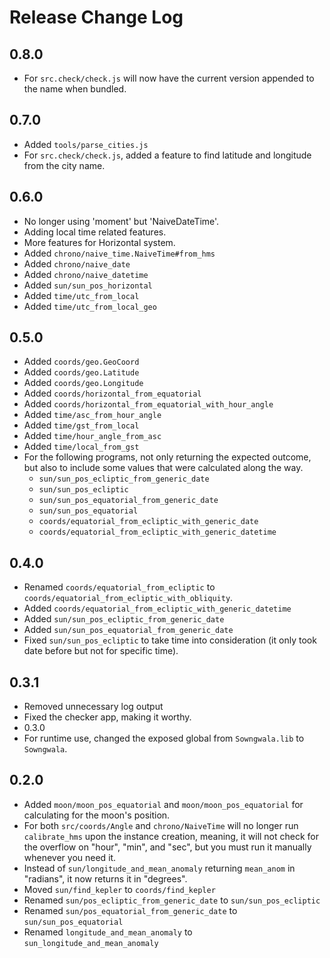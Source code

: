 # Release Change Log

## 0.8.0

- For `src.check/check.js` will now have the current version appended to the name when bundled.

## 0.7.0

- Added `tools/parse_cities.js`
- For `src.check/check.js`, added a feature to find latitude and longitude from the city name.

## 0.6.0

- No longer using 'moment' but 'NaiveDateTime'.
- Adding local time related features.
- More features for Horizontal system.
- Added `chrono/naive_time.NaiveTime#from_hms`
- Added `chrono/naive_date`
- Added `chrono/naive_datetime`
- Added `sun/sun_pos_horizontal`
- Added `time/utc_from_local`
- Added `time/utc_from_local_geo`

## 0.5.0

- Added `coords/geo.GeoCoord`
- Added `coords/geo.Latitude`
- Added `coords/geo.Longitude`
- Added `coords/horizontal_from_equatorial`
- Added `coords/horizontal_from_equatorial_with_hour_angle`
- Added `time/asc_from_hour_angle`
- Added `time/gst_from_local`
- Added `time/hour_angle_from_asc`
- Added `time/local_from_gst`
- For the following programs, not only returning the expected outcome, but also to include some values that were calculated along the way.
  - `sun/sun_pos_ecliptic_from_generic_date`
  - `sun/sun_pos_ecliptic`
  - `sun/sun_pos_equatorial_from_generic_date`
  - `sun/sun_pos_equatorial`
  - `coords/equatorial_from_ecliptic_with_generic_date`
  - `coords/equatorial_from_ecliptic_with_generic_datetime`

## 0.4.0

- Renamed `coords/equatorial_from_ecliptic` to `coords/equatorial_from_ecliptic_with_obliquity`.
- Added `coords/equatorial_from_ecliptic_with_generic_datetime`
- Added `sun/sun_pos_ecliptic_from_generic_date`
- Added `sun/sun_pos_equatorial_from_generic_date`
- Fixed `sun/sun_pos_ecliptic` to take time into consideration (it only took date before but not for specific time).

## 0.3.1

- Removed unnecessary log output
- Fixed the checker app, making it worthy.
- 0.3.0
- For runtime use, changed the exposed global from `Sowngwala.lib` to `Sowngwala`.

## 0.2.0

- Added `moon/moon_pos_equatorial` and `moon/moon_pos_equatorial` for calculating for the moon's position.
- For both `src/coords/Angle` and `chrono/NaiveTime` will no longer run `calibrate_hms` upon the instance creation, meaning, it will not check for the overflow on "hour", "min", and "sec", but you must run it manually whenever you need it.
- Instead of `sun/longitude_and_mean_anomaly` returning `mean_anom` in "radians", it now returns it in "degrees".
- Moved `sun/find_kepler` to `coords/find_kepler`
- Renamed `sun/pos_ecliptic_from_generic_date` to `sun/sun_pos_ecliptic`
- Renamed `sun/pos_equatorial_from_generic_date` to `sun/sun_pos_equatorial`
- Renamed `longitude_and_mean_anomaly` to `sun_longitude_and_mean_anomaly`

